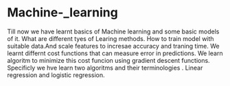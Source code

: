 # Machine-_learning 
Till now we have learnt basics of Machine learning and some basic models of it.
What are different tyes of Learing methods.
How to train model with suitable data.And scale features to incresae accuracy and traning time.
We learnt differnt cost functions that can measure error in predictions.
We learn algoritm to minimize this cost funcion using gradient descent functions.
Specificly we hve learn two algoritms and their terminologies .
Linear regression and logistic regression.
